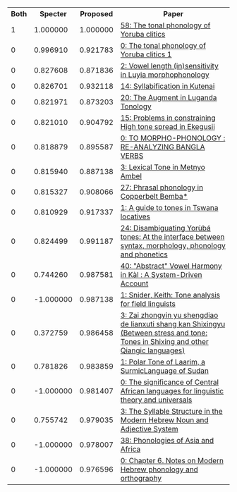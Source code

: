 <html><table><tr>
<th>Both</th>
<th>Specter</th>
<th>Proposed</th>
<th>Paper</th>
</tr>
<tr>
<td>1</td>
<td>1.000000</td>
<td>1.000000</td>
<td><a href="https://www.semanticscholar.org/paper/63f8a7f3a1a40abca994549ef677ea087d25d499">58: The tonal phonology of Yoruba clitics</a></td>
</tr>
<tr>
<td>0</td>
<td>0.996910</td>
<td>0.921783</td>
<td><a href="https://www.semanticscholar.org/paper/ac6cc261226fbd6c91dd9536b867451d64ad0441">0: The tonal phonology of Yoruba clitics 1</a></td>
</tr>
<tr>
<td>0</td>
<td>0.827608</td>
<td>0.871836</td>
<td><a href="https://www.semanticscholar.org/paper/f61784d8d3f5bafe3b55af84ba7f4757fca51359">2: Vowel length (in)sensitivity in Luyia morphophonology</a></td>
</tr>
<tr>
<td>0</td>
<td>0.826701</td>
<td>0.932118</td>
<td><a href="https://www.semanticscholar.org/paper/0b58b35a9cad80e7e58e8323028283ebe61b4bb2">14: Syllabification in Kutenai</a></td>
</tr>
<tr>
<td>0</td>
<td>0.821971</td>
<td>0.873203</td>
<td><a href="https://www.semanticscholar.org/paper/b6374d67bbe40e82aaa2fa464e69938a5c649850">20: The Augment in Luganda Tonology</a></td>
</tr>
<tr>
<td>0</td>
<td>0.821010</td>
<td>0.904792</td>
<td><a href="https://www.semanticscholar.org/paper/1dbfda4c972e1387f80e6044914466b4b5167c5c">15: Problems in constraining High tone spread in Ekegusii</a></td>
</tr>
<tr>
<td>0</td>
<td>0.818879</td>
<td>0.895587</td>
<td><a href="https://www.semanticscholar.org/paper/1881f10955bd907f93359ea081e0739bccd2ec63">0: TO MORPHO-PHONOLOGY : RE-ANALYZING BANGLA VERBS</a></td>
</tr>
<tr>
<td>0</td>
<td>0.815940</td>
<td>0.887138</td>
<td><a href="https://www.semanticscholar.org/paper/c27254d05f68a124238b4e28ffd2861aa51b2241">3: Lexical Tone in Metnyo Ambel</a></td>
</tr>
<tr>
<td>0</td>
<td>0.815327</td>
<td>0.908066</td>
<td><a href="https://www.semanticscholar.org/paper/c432d687292f3c5be15a2bf94f9161db35e9a25c">27: Phrasal phonology in Copperbelt Bemba*</a></td>
</tr>
<tr>
<td>0</td>
<td>0.810929</td>
<td>0.917337</td>
<td><a href="https://www.semanticscholar.org/paper/ad7dd6aeb7040541ab403fc07f854f37d3abd7e1">1: A guide to tones in Tswana locatives</a></td>
</tr>
<tr>
<td>0</td>
<td>0.824499</td>
<td>0.991187</td>
<td><a href="https://www.semanticscholar.org/paper/a35a55223c1fa8186fbff76e6368dc976199eefc">24: Disambiguating Yorùbá tones: At the interface between syntax, morphology, phonology and phonetics</a></td>
</tr>
<tr>
<td>0</td>
<td>0.744260</td>
<td>0.987581</td>
<td><a href="https://www.semanticscholar.org/paper/290f6eceb04f1e20ff8dcfc00050a1a90b6070d7">40: "Abstract" Vowel Harmony in Kàl : A System-Driven Account</a></td>
</tr>
<tr>
<td>0</td>
<td>-1.000000</td>
<td>0.987138</td>
<td><a href="https://www.semanticscholar.org/paper/9ac7a7f473134fdd8cccaf43f5f0694e36297704">1: Snider, Keith: Tone analysis for field linguists</a></td>
</tr>
<tr>
<td>0</td>
<td>0.372759</td>
<td>0.986458</td>
<td><a href="https://www.semanticscholar.org/paper/b777ec3475e424bdc4d808f0bdd5fc58e7342564">3: Zai zhongyin yu shengdiao de lianxuti shang kan Shixingyu (Between stress and tone: Tones in Shixing and other Qiangic languages)</a></td>
</tr>
<tr>
<td>0</td>
<td>0.781826</td>
<td>0.983859</td>
<td><a href="https://www.semanticscholar.org/paper/bea3a8e88ccf58eb87d2c5f3ecfce2a278e6b625">1: Polar Tone of Laarim, a SurmicLanguage of Sudan</a></td>
</tr>
<tr>
<td>0</td>
<td>-1.000000</td>
<td>0.981407</td>
<td><a href="https://www.semanticscholar.org/paper/b4b01c411312a0e6cc01c729de2c60b61dbb75fe">0: The significance of Central African languages for linguistic theory and universals</a></td>
</tr>
<tr>
<td>0</td>
<td>0.755742</td>
<td>0.979035</td>
<td><a href="https://www.semanticscholar.org/paper/defaea962fc39f66b3b30156d3903b29e46e25ca">3: The Syllable Structure in the Modern Hebrew Noun and Adjective System</a></td>
</tr>
<tr>
<td>0</td>
<td>-1.000000</td>
<td>0.978007</td>
<td><a href="https://www.semanticscholar.org/paper/79064dc8612f92d9fa1454d4ee1933cab37b878b">38: Phonologies of Asia and Africa</a></td>
</tr>
<tr>
<td>0</td>
<td>-1.000000</td>
<td>0.976596</td>
<td><a href="https://www.semanticscholar.org/paper/b6c1fb5ef9f0d8d49c6a7c2c7983975154a4a62b">0: Chapter 6. Notes on Modern Hebrew phonology and orthography</a></td>
</tr>
</table></html>
